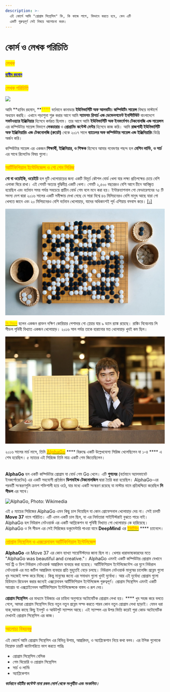 ```yaml
---
description: >-
  এই কোর্সে আমি "প্রোগ্রাম সিন্থেসিস" কি, কি কাজে লাগে, কিভাবে করতে হবে, কেন এটি
  একটি গুরুত্বপূর্ণ সেই বিষয়ে আলোচনা করব।
---
```


# কোর্স ও লেখক পরিচিতি

### <mark style="color:orange;">**লেখক**</mark> <a href="#author" id="author"></a>

[<mark style="color:blue;">**হাবীব রহমান**</mark>](https://habibrahman.me)

### <mark style="color:orange;">**লেখক পরিচিতি**</mark> <a href="#intro_author" id="intro_author"></a>

![](<.gitbook/assets/profile\_pic (2).jpeg>)

আমি **হাবিব রহমান, **<mark style="color:orange;">****</mark> বর্তমানে কানাডার **ইউনিভার্সিটি অফ আলবার্টা**য় **কম্পিউটিং সায়েন্স** বিষয়ে মাস্টার্সে অধ্যয়ন করছি। এখানে পড়াশুনা শুরু করার আগে আমি **স্যামসাং রিসার্চ এন্ড ডেভেলপমেন্ট ইনস্টিটিউট**  বাংলাদেশে **সফটওয়্যার ইঞ্জিনিয়ার** হিসেবে কর্মরত ছিলাম। তার আগে আমি **ইউনিভার্সিটি অফ ইনফর্মেশন টেকনোলজি এন্ড সায়েন্সস** এর কম্পিউটার সায়েন্স বিভাগে **লেকচারার** ও **প্রোগ্রামিং কন্টেস্ট মেন্টর** হিসেবে কাজ করি। আমি **রাজশাহী ইউনিভার্সিটি অফ ইঞ্জিনিয়ারিং এন্ড টেকনোলজি (রুয়েট)** থেকে ২০১৭ সালে **ব্যাচেলর অফ কম্পিউটার সায়েন্স এন্ড ইঞ্জিনিয়ারিং** ডিগ্রি অর্জন করি।

কম্পিউটার সায়েন্স এর একজন **শিক্ষার্থী, ইঞ্জিনিয়ার, ও শিক্ষক** হিসেবে আমার গবেষণার পছন্দ হল **মেশিন লার্নিং, ও সার্চ** এর সাথে রিলেটেড বিষয় গুলো।

### <mark style="color:orange;">আর্টিফিশিয়াল ইন্টেলিজেন্স ও গো গেম সিরিজ</mark>  <a href="#xai_go_series" id="xai_go_series"></a>

**গো বা ওয়েইকি, ওয়েইচি** হল দুটি খেলোয়াড়ের জন্য একটি বিমূর্ত কৌশল বোর্ড খেলা যার লক্ষ্য প্রতিপক্ষের চেয়ে বেশি এলাকা ঘিরে রাখা। এই গেমটি অত্যন্ত বুদ্ধিদীপ্ত একটি খেলা। গেমটি ২,৫০০ বছরেরও বেশি আগে চীনে আবিষ্কৃত হয়েছিল এবং বর্তমান সময় পর্যন্ত সবচেয়ে প্রাচীন বোর্ড গেম বলে মনে করা হয়। ইন্টারন্যাশনাল গো ফেডারেশনের ৭৫ টি সদস্য দেশ দ্বারা ২০১৬ সালের একটি সমীক্ষায় দেখা গেছে যে সারা বিশ্বে ৪৬ মিলিয়নেরও বেশি মানুষ আছে যারা গো খেলতে জানে এবং ২০ মিলিয়নেরও বেশি বর্তমান খেলোয়াড়, যাদের অধিকাংশই পূর্ব এশিয়ায় বসবাস করে। [\[১\]](https://en.wikipedia.org/wiki/Go\_\(game\))

![গো, ছবিঃ Getty Images](.gitbook/assets/gettyimages-498101328.jpeg)

[<mark style="color:orange;">লি সিডল</mark>](https://en.wikipedia.org/wiki/Lee\_Sedol) হলেন একজন প্রাক্তন দক্ষিণ কোরিয়ার পেশাদার গো প্লেয়ার যার ৯ ড্যান র‍্যাঙ্ক রয়েছে। রাঙ্কিং বিবেচনায় লি সীডল পৃথিবী বিখ্যাত একজন খেলোয়াড়। ২০১৬ সাল পর্যন্ত তাকে হারানোর মত খেলোয়াড় খুবই কম ছিল।

![লি সিডল , গো গ্র্যান্ডমাস্টার, ছবিঃ  kedglobal.com](.gitbook/assets/ked202105110002.700x.9.jpg)

২০১৬ সালের মার্চ মাসে, তিনি [<mark style="color:orange;">**AlphaGo**</mark>](https://deepmind.com/research/case-studies/alphago-the-story-so-far) **** বিরুদ্ধে একটি উল্লেখযোগ্য সিরিজ খেলেছিলেন যা ১-৪ **** এ শেষ হয়েছিল। ৫ ম্যাচের এই সিরিজে তিনি মাত্র একটি গেম জিতেছিলেন।\
\
\
**AlphaGo** হল একটি কম্পিউটার প্রোগ্রাম যা বোর্ড গেম Go খেলে। এটি **গুগলের** (বর্তমানে অ্যালফাবেট ইনকর্পোরেটেড) এর একটি সহযোগী প্রতিষ্ঠান **ডিপমাইন্ড টেকনোলজিস** দ্বারা তৈরি করা হয়েছিল। AlphaGo-এর পরবর্তী সংস্করণগুলি ক্রমশ শক্তিশালী হয়ে ওঠে, যার মধ্যে একটি সংস্করণ রয়েছে যা মাস্টার নামে প্রতিদ্বন্দ্বিতা করেছিল **লি সীডল** এর সাথে।

![AlphaGo, Photo: Wikimedia](.gitbook/assets/Alphago\_logo\_Reversed.svg)

এই ৫ ম্যাচের সিরিজের AlphaGo এমন কিছু চাল দিয়েছিল যা কোন প্রোফেসনাল খেলোয়াড় দেয় না। সেই চালটি  **Move 37** নামে পরিচিত। এটি এমন একটি চাল ছিল, যা এর নির্মাতারা সাইন্টিস্টরাই বুঝতে পারে নাই। AlphaGo হল নিউরাল নেটওয়ার্ক এর একটি আপ্লিকেশন যা পৃথিবী বিখ্যাত গো খেলোয়াড় কে হারিয়েছে। AlphaGo ও লি সীডল এর সেই সিরিজের ডকুমেন্টারি পাওয়া যাবে **DeepMind** এর [<mark style="color:orange;">**ইউটিউব**</mark>](https://youtu.be/WXuK6gekU1Y) **** চ্যানেলে।&#x20;

### <mark style="color:orange;">প্রোগ্রাম সিন্থেসিস ও এক্সপ্লেনাবল আর্টিফিশিয়াল ইন্টেলিজেন্স</mark> <a href="#program_sythesis_and_xai" id="program_sythesis_and_xai"></a>

**AlphaGo** এর Move 37 এর কোন ব্যাখ্যা সায়েন্টিস্টদের জানা ছিল না। খেলার ধারাভাষ্যকারদের মতে "AlphaGo was beautiful and creative."। AlphaGo এমনই একটি কম্পিউটার প্রোগ্রাম যেখানে সার্চ ট্রি ও ডিপ নিউরাল নেটওয়ার্ক আল্গরিদম ব্যবহার করা হয়েছে। আর্টিফিশিয়াল ইন্টেলিজেন্টেস এর যুগে নিউরাল নেটওয়ার্ক এর মত জটিল আল্গরিদম ব্যবহার প্রতি মুহূর্তেই বেড়ে চলছে। নিউরাল নেটওয়ার্ক মানুষের চালেঙ্গিং প্রব্লেম গুলো খুব সহজেই সল্ভ করে দিচ্ছে। কিন্তু মানুষের জন্যে এর সমাধান গুলো খুবই দুর্বোধ্য। আর এই দুর্বোধ্য প্রোগ্রাম গুলো হিউম্যান রিডেবল করার জন্যেই এক্সপ্লেনাবল আর্টিফিশিয়াল ইন্টেলিজেন্স গুরুত্বপূর্ণ। প্রোগ্রাম সিন্থেসিস এমনই একটি আপ্রোচ যা এক্সপ্লাইনেবল আর্টিফিশিয়াল ইন্টেলিজেন্সকে বাস্তব এ রূপ দেয়।\
\
**প্রোগ্রাম সিন্থেসিস** এর মাধ্যমে ইউজার এর চাহিদা অনুসারে অটোমেটিক প্রোগ্রাম লেখা হয়। **** খুব সহজ করে বলতে গেলে, আমরা প্রোগ্রাম সিন্থেসিস দিয়ে নতুন নতুন প্রব্লেম সল্ভ করতে পারব কোন নতুন প্রোগ্রাম লেখা ছাড়াই। যেমন ধরা যাক,আমার কাছে কিছু ইনপুট ও আউটপুট স্যাম্পল আছে। এই স্যাম্পল এর উপর ভিত্তি করেই পুরা কোড অটোমেটিক দেখানই প্রোগ্রাম সিন্থেসিস এর কাজ।

### <mark style="color:orange;">আলোচ্য বিষয়বস্তু</mark>  <a href="#topics_of_course" id="topics_of_course"></a>

এই কোর্সে আমি প্রোগ্রাম সিন্থেসিস এর বিভিন্ন উপায়, আল্গরিদম, ও অ্যাপ্লিকেশান নিয়ে কথা বলব। এর টপিক গুলোকে নিম্নোক্ত চারটি ক্যাটাগরিতে ভাগ করতে পারিঃ

* প্রোগ্রাম সিন্থেসিস বেসিক
* গেম থিয়োরি ও প্রোগ্রাম সিন্থেসিস
* সার্চ ও লার্নিং
* অ্যাপ্লিকেশান

_**বর্তমানে বইটির কন্টেন্ট নানা রকম সোর্স থেকে সংগৃহীত এবং সংকলিত।**_&#x20;
